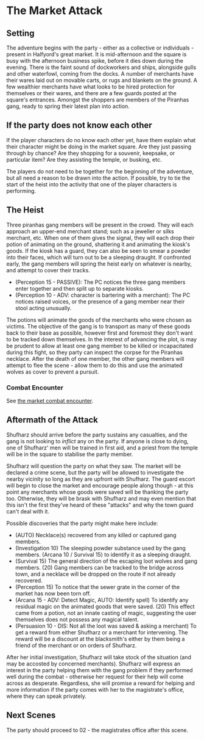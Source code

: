 # The Market Attack

## Setting

The adventure begins with the party - either as a collective or individuals - present in Halfyord's great market.
It is mid-afternoon and the square is busy with the afternoon business spike, before it dies down during the evening.
There is the faint sound of dockworkers and ships, alongside gulls and other waterfowl, coming from the docks.
A number of merchants have their wares laid out on movable carts, or rugs and blankets on the ground.
A few wealthier merchants have what looks to be hired protection for themselves or their wares, and there are a few guards posted at the square's entrances.
Amongst the shoppers are members of the Piranhas gang, ready to spring their latest plan into action.

## If the party does not know each other

If the player characters do no know each other yet, have them explain what their character might be doing in the market square.
Are they just passing through by chance?
Are they shopping for a souvenir, keepsake, or particular item?
Are they assisting the temple, or busking, etc.

The players do not need to be together for the beginning of the adventure, but all need a reason to be drawn into the action.
If possible, try to tie the start of the heist into the activity that one of the player characters is performing.

## The Heist

Three piranhas gang members will be present in the crowd.
They will each approach an upper-end merchant stand; such as a jeweller or silks merchant, etc.
When one of them gives the signal, they will each drop their potion of animating on the ground, shattering it and animating the kiosk's goods.
If the kiosk has a guard, they can also be seen to smear a powder into their faces, which will turn out to be a sleeping draught.
If confronted early, the gang members will spring the heist early on whatever is nearby, and attempt to cover their tracks.

- (Perception 15 - PASSIVE): The PC notices the three gang members enter together and then split up to separate kiosks.
- (Perception 10 - ADV: character is bartering with a merchant): The PC notices raised voices, or the presence of a gang member near their stool acting unusually.

The potions will animate the goods of the merchants who were chosen as victims.
The objective of the gang is to transport as many of these goods back to their base as possible, however first and foremost they don't want to be tracked down themselves.
In the interest of advancing the plot, is may be prudent to allow at least one gang member to be killed or incapacitated during this fight, so they party can inspect the corpse for the Piranhas necklace.
After the death of one member, the other gang members will attempt to flee the scene - allow them to do this and use the animated wolves as cover to prevent a pursuit.

### Combat Encounter

See [the market combat encounter](../../combats/market.md).

## Aftermath of the Attack

Shufharz should arrive before the party sustains any casualties, and the gang is not looking to _inflict_ any on the party.
If anyone is close to dying, one of Shufharz' men will be trained in first aid, and a priest from the temple will be in the square to stabilise the party member.

Shufharz will question the party on what they saw.
The market will be declared a crime scene, but the party will be allowed to investigate the nearby vicinity so long as they are upfront with Shufharz.
The guard escort will begin to close the market and encourage people along though - at this point any merchants whose goods were saved will be thanking the party too.
Otherwise, they will be brask with Shufharz and may even mention that this isn't the first they've heard of these "attacks" and why the town guard can't deal with it.

Possible discoveries that the party might make here include:

- (AUTO) Necklace(s) recovered from any killed or captured gang members.
- (Investigation 10) The sleeping powder substance used by the gang members. (Arcana 10 / Survival 15) to identify it as a sleeping draught.
- (Survival 15) The general direction of the escaping loot wolves and gang members. (20) Gang members can be tracked to the bridge across town, and a necklace will be dropped on the route if not already recovered.
- (Perception 15) To notice that the sewer grate in the corner of the market has now been torn off.
- (Arcana 15 - ADV: Detect Magic, AUTO: Identify spell) To identify any residual magic on the animated goods that were saved. (20) This effect came from a potion, not an innate casting of magic, suggesting the user themselves does not possess any magical talent.
- (Persuasion 10 - DIS: Not all the loot was saved & asking a merchant) To get a reward from either Shufharz or a merchant for intervening. The reward will be a discount at the blacksmith's either by them being a friend of the merchant or on orders of Shufharz.

After her initial investigation, Shufharz will take stock of the situation (and may be accosted by concerned merchants).
Shufharz will express an interest in the party helping them with the gang problem if they performed well during the combat - otherwise her request for their help will come across as desperate.
Regardless, she will promise a reward for helping and more information if the party comes with her to the magistrate's office, where they can speak privately.

## Next Scenes

The party should proceed to 02 - the magistrates office after this scene.
